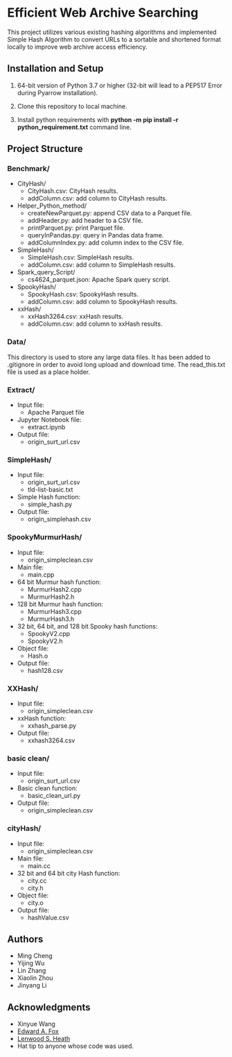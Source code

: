 # Efficient Web Archive Searching

This project utilizes various existing hashing algorithms and implemented Simple Hash Algorithm to convert URLs to a sortable and shortened format locally to improve web archive access efficiency.

## Installation and Setup

1. 64-bit version of Python 3.7 or higher (32-bit will lead to a PEP517 Error during Pyarrow installation).

2. Clone this repository to local machine.

3. Install python requirements with **python -m pip install -r python_requirement.txt** command line.

## Project Structure

### Benchmark/

* CityHash/
  * CityHash.csv: CityHash results.
  * addColumn.csv: add column to CityHash results.
* Helper_Python_method/
  * createNewParquet.py: append CSV data to a Parquet file.
  * addHeader.py: add header to a CSV file.
  * printParquet.py: print Parquet file.
  * queryInPandas.py: query in Pandas data frame.
  * addColumnIndex.py: add column index to the CSV file.
* SimpleHash/
  * SimpleHash.csv: SimpleHash results.
  * addColumn.csv: add column to SimpleHash results.
* Spark_query_Script/
  * cs4624_parquet.json: Apache Spark query script.
* SpookyHash/
  * SpookyHash.csv: SpookyHash results.
  * addColumn.csv: add column to SpookyHash results.
* xxHash/
  * xxHash3264.csv: xxHash results.
  * addColumn.csv: add column to xxHash results.

### Data/

This directory is used to store any large data files. It has been added to .gitignore in order to avoid long upload and download time. The read_this.txt file is used as a place holder.

### Extract/

* Input file:
  * Apache Parquet file
* Jupyter Notebook file:
  * extract.ipynb
* Output file:
  * origin_surt_url.csv

### SimpleHash/

* Input file:
  * origin_surt_url.csv
  * tld-list-basic.txt
* Simple Hash function:
  * simple_hash.py
* Output file:
  * origin_simplehash.csv

### SpookyMurmurHash/

* Input file:
  * origin_simpleclean.csv
* Main file:
  * main.cpp
* 64 bit Murmur hash function:
  * MurmurHash2.cpp
  * MurmurHash2.h
* 128 bit Murmur hash function:
  * MurmurHash3.cpp
  * MurmurHash3.h
* 32 bit, 64 bit, and 128 bit Spooky hash functions:
  * SpookyV2.cpp
  * SpookyV2.h
* Object file:
  * Hash.o
* Output file:
  * hash128.csv

### XXHash/

* Input file:
  * origin_simpleclean.csv
* xxHash function:
  * xxhash_parse.py
* Output file:
  * xxhash3264.csv

### basic clean/

* Input file:
  * origin_surt_url.csv
* Basic clean function:
  * basic_clean_url.py
* Output file:
  * origin_simpleclean.csv

### cityHash/

* Input file:
  * origin_simpleclean.csv
* Main file:
  * main.cc
* 32 bit and 64 bit city Hash function:
  * city.cc
  * city.h
* Object file:
  * city.o
* Output file:
  * hashValue.csv

## Authors

* Ming Cheng
* Yijing Wu
* Lin Zhang
* Xiaolin Zhou
* Jinyang Li

## Acknowledgments

* Xinyue Wang
* [Edward A. Fox](http://fox.cs.vt.edu/)
* [Lenwood S. Heath](http://people.cs.vt.edu/heath/)
* Hat tip to anyone whose code was used.
